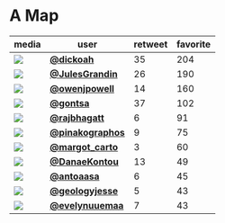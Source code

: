 # A Map

| media                                                           | user                                                                            |   retweet |   favorite |
|-----------------------------------------------------------------|---------------------------------------------------------------------------------|-----------|------------|
| ![](http://pbs.twimg.com/media/EoGRIm8XMAM7rUH.jpg)             | **[@dickoah](https://twitter.com/twitter/statuses/1333506738386038784)**        |        35 |        204 |
| ![](http://pbs.twimg.com/media/EnweXoPW8AEt6Xr.jpg)             | **[@JulesGrandin](https://twitter.com/twitter/statuses/1333309789733007362)**   |        26 |        190 |
| ![](http://pbs.twimg.com/media/EoEPWyuW4AUtLVe.jpg)             | **[@owenjpowell](https://twitter.com/twitter/statuses/1333363933625847817)**    |        14 |        160 |
| ![](http://pbs.twimg.com/media/EoGj8gaXcAQ9jui.jpg)             | **[@gontsa](https://twitter.com/twitter/statuses/1333527390631432192)**         |        37 |        102 |
| ![](http://pbs.twimg.com/media/EoFku1wUwBE300_.jpg)             | **[@rajbhagatt](https://twitter.com/twitter/statuses/1333457876178718720)**     |         6 |         91 |
| ![](http://pbs.twimg.com/media/EoFjKOrXUAIKaI-.jpg)             | **[@pinakographos](https://twitter.com/twitter/statuses/1333456170145734659)**  |         9 |         75 |
| ![](http://pbs.twimg.com/media/EoFoXbJW4AA64ov.jpg)             | **[@margot_carto](https://twitter.com/twitter/statuses/1333462126548185093)**   |         3 |         60 |
| ![](http://pbs.twimg.com/media/EoFvcl0XEAEJsEj.jpg)             | **[@DanaeKontou](https://twitter.com/twitter/statuses/1333471375147884545)**    |        13 |         49 |
| ![](http://pbs.twimg.com/media/EoE_3fgXcAcotex.png)             | **[@antoaasa](https://twitter.com/twitter/statuses/1333417239303884800)**       |         6 |         45 |
| ![](http://pbs.twimg.com/tweet_video_thumb/EoFpARyWEA4iiBA.jpg) | **[@geologyjesse](https://twitter.com/twitter/statuses/1333478401705996289)**   |         5 |         43 |
| ![](http://pbs.twimg.com/media/EoDARC2XcAEgA6O.jpg)             | **[@evelynuuemaa](https://twitter.com/twitter/statuses/1333306990668484609)**   |         7 |         43 |
 
